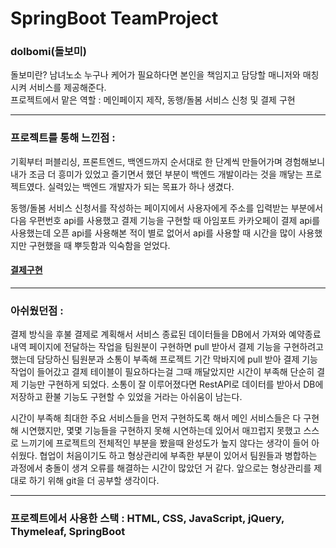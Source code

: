 # SpringBoot TeamProject 
### dolbomi(돌보미)
돌보미란? 남녀노소 누구나 케어가 필요하다면 본인을 책임지고 담당할 매니저와 매칭시켜 서비스를 제공해준다.   
프로젝트에서 맡은 역할 : 메인페이지 제작, 동행/돌봄 서비스 신청 및 결제 구현

<hr/>

### 프로젝트를 통해 느낀점 : 
기획부터 퍼블리싱, 프론트엔드, 백엔드까지 순서대로 한 단계씩 만들어가며 경험해보니 내가 조금 더 흥미가 있었고 
즐기면서 했던 부분이 백엔드 개발이라는 것을 깨닿는 프로젝트였다. 실력있는 백엔드 개발자가 되는 목표가 하나 생겼다. 

동행/돌봄 서비스 신청서를 작성하는 페이지에서 사용자에게 주소를 입력받는 부분에서 다음 우편번호 api를 사용했고
결제 기능을 구현할 때 아임포트 카카오페이 결제 api를 사용했는데 오픈 api를 사용해본 적이 별로 없어서 api를 사용할 때 
시간을 많이 사용했지만 구현했을 때 뿌듯함과 익숙함을 얻었다.

#### [결제구현](https://github.com/da2hn/KakaoPay) 
<hr/>

### 아쉬웠던점 : 
결제 방식을 후불 결제로 계획해서 서비스 종료된 데이터들을 DB에서 가져와 예약종료내역 페이지에 전달하는 작업을 팀원분이 구현하면 
pull 받아서 결제 기능을 구현하려고 했는데 담당하신 팀원분과 소통이 부족해 프로젝트 기간 막바지에 pull 받아 결제 기능 작업이 들어갔고 
결제 테이블이 필요하다는걸 그때 깨달았지만 시간이 부족해 단순히 결제 기능만 구현하게 되었다. 소통이 잘 이루어졌다면 RestAPI로 데이터를 받아서
DB에 저장하고 환불 기능도 구현할 수 있었을 거라는 아쉬움이 남는다.

시간이 부족해 최대한 주요 서비스들을 먼저 구현하도록 해서 메인 서비스들은 다 구현해 시연했지만, 몇몇 기능들을 구현하지 못해 시연하는데 있어서 매끄럽지 못했고
스스로 느끼기에 프로젝트의 전체적인 부분을 봤을때 완성도가 높지 않다는 생각이 들어 아쉬웠다. 협업이 처음이기도 하고 형상관리에 부족한 부분이 있어서 팀원들과 병합하는 과정에서
충돌이 생겨 오류를 해결하는 시간이 많았던 거 같다. 앞으로는 형상관리를 제대로 하기 위해 git을 더 공부할 생각이다.

<hr/>

### 프로젝트에서 사용한 스택 : HTML, CSS, JavaScript, jQuery, Thymeleaf, SpringBoot

